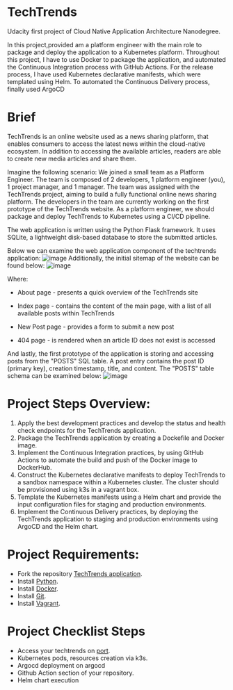 # TechTrends 
Udacity first project of Cloud Native Application Architecture Nanodegree.

In this project,provided am a platform engineer with the main role to package and deploy the application to a Kubernetes platform. 
Throughout this project, I have to use Docker to package the application, and automated the Continuous Integration process with GitHub Actions.
For the release process, I have used Kubernetes declarative manifests, which were templated using Helm. To automated the Continuous Delivery process, finally used ArgoCD

# Brief 
TechTrends is an online website used as a news sharing platform, that enables consumers to access the latest news within the cloud-native ecosystem. In addition to accessing the available articles, readers are able to create new media articles and share them.

Imagine the following scenario: We joined a small team as a Platform Engineer. The team is composed of 2 developers, 1 platform engineer (you), 1 project manager, and 1 manager. The team was assigned with the TechTrends project, aiming to build a fully functional online news sharing platform. The developers in the team are currently working on the first prototype of the TechTrends website. As a platform engineer, we should package and deploy TechTrends to Kubernetes using a CI/CD pipeline.

The web application is written using the Python Flask framework. It uses SQLite, a lightweight disk-based database to store the submitted articles.

Below we can examine the web application component of the techtrends application:
![image](https://user-images.githubusercontent.com/37039539/148359036-6dc94e0b-a691-430a-bfbe-e5aacaff9557.png)
Additionally, the initial sitemap of the website can be found below:
![image](https://user-images.githubusercontent.com/37039539/148359365-2bfac509-f8c9-45ed-8e0f-20bd6a8f6e83.png)

Where:

- About page - presents a quick overview of the TechTrends site

- Index page - contains the content of the main page, with a list of all available posts within TechTrends

- New Post page - provides a form to submit a new post

- 404 page - is rendered when an article ID does not exist is accessed

And lastly, the first prototype of the application is storing and accessing posts from the "POSTS" SQL table. A post entry contains the post ID (primary key), creation timestamp, title, and content. The "POSTS" table schema can be examined below:
![image](https://user-images.githubusercontent.com/37039539/148359858-13810ea5-e7b4-49e6-8fdc-83913d9c8d02.png)

# Project Steps Overview:

1. Apply the best development practices and develop the status and health check endpoints for the TechTrends application.
2. Package the TechTrends application by creating a Dockefile and Docker image.
3. Implement the Continuous Integration practices, by using GitHub Actions to automate the build and push of the Docker image to DockerHub.
4. Construct the Kubernetes declarative manifests to deploy TechTrends to a sandbox namespace within a Kubernetes cluster. The cluster should be provisioned using k3s in a vagrant box.
5. Template the Kubernetes manifests using a Helm chart and provide the input configuration files for staging and production environments.
6. Implement the Continuous Delivery practices, by deploying the TechTrends application to staging and production environments using ArgoCD and the Helm chart.

# Project Requirements:

- Fork the repository [TechTrends application](https://github.com/udacity/nd064_course_1/tree/main/project).
- Install [Python](https://www.python.org/downloads/).
- Install [Docker](https://docs.docker.com/get-docker/).
- Install [Git](https://git-scm.com/downloads).
- Install [Vagrant](https://www.vagrantup.com/downloads).

# Project Checklist Steps
- Access your techtrends on [port](http://127.0.0.1:7111).
- Kubernetes pods, resources creation via k3s.
- Argocd deployment on argocd
- Github Action section of your repository.
- Helm chart execution

